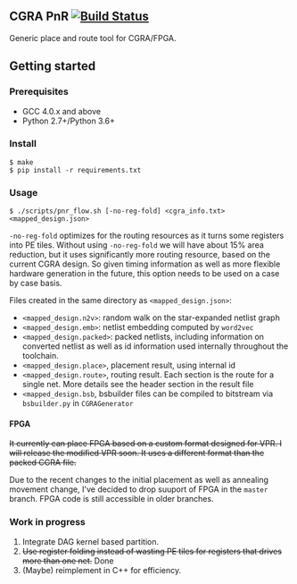 CGRA PnR [![Build Status](https://travis-ci.org/Kuree/cgra_pnr.svg?branch=master)](https://travis-ci.org/Kuree/cgra_pnr)
---
Generic place and route tool for CGRA/FPGA.
## Getting started
### Prerequisites
+ GCC 4.0.x and above
+ Python 2.7+/Python 3.6+
### Install
```
$ make
$ pip install -r requirements.txt
```
### Usage
```
$ ./scripts/pnr_flow.sh [-no-reg-fold] <cgra_info.txt> <mapped_design.json>
```
`-no-reg-fold` optimizes for the routing resources as it turns some registers into PE tiles. Without using `-no-reg-fold` we will have about 15% area reduction, but it uses significantly more routing resource, based on the current CGRA design. So given timing information as well as more flexible hardware generation in the future, this option needs to be used on a case by case basis.

Files created in the same directory as `<mapped_design.json>`:
+ `<mapped_design.n2v>`: random walk on the star-expanded netlist graph
+ `<mapped_design.emb>`: netlist embedding computed by `word2vec`
+ `<mapped_design.packed>`: packed netlists, including information on converted netlist as well as id information used internally throughout the toolchain.
+ `<mapped_design.place>`, placement result, using internal id
+ `<mapped_design.route>`, routing result. Each section is the route for a single net. More details see the header section in the result file
+ `<mapped_design.bsb`, bsbuilder files can be compiled to bitstream via `bsbuilder.py` in `CGRAGenerator`

#### FPGA
~~It currently can place FPGA based on a custom format designed for VPR. I will release the modified VPR soon. It uses a different format than the packed CGRA file.~~

Due to the recent changes to the initial placement as well as annealing movement change, I've decided to drop suuport of FPGA in the `master` branch. FPGA code is still accessible in older branches.

### Work in progress
1. Integrate DAG kernel based partition.
2. ~~Use register folding instead of wasting PE tiles for registers that drives more than one net.~~ Done
3. (Maybe) reimplement in C++ for efficiency.
